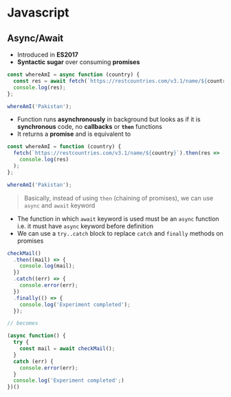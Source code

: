 # **Javascript**

## **Async/Await**

* Introduced in **ES2017**
* **Syntactic sugar** over consuming **promises**

```javascript
const whereAmI = async function (country) {
  const res = await fetch(`https://restcountries.com/v3.1/name/${country}`);
  console.log(res);
};

whereAmI('Pakistan');
```

* Function runs **asynchronously** in background but looks as if it is **synchronous** code, no **callbacks** or **`then`** functions
* It returns a **promise** and is equivalent to

```javascript
const whereAmI = function (country) {
  fetch(`https://restcountries.com/v3.1/name/${country}`).then(res =>
    console.log(res)
  );
};

whereAmI('Pakistan');
```

> Basically, instead of using `then` (chaining of promises), we can use `async` and `await` keyword

* The function in which `await` keyword is used must be an `async` function i.e. it must have `async` keyword before definition
* We can use a `try..catch` block to replace `catch` and `finally` methods on promises

```javascript
checkMail()
  .then((mail) => {
    console.log(mail);
  })
  .catch((err) => {
    console.error(err);
  })
  .finally(() => {
    console.log('Experiment completed');
  });

// becomes

(async function() {
  try {
    const mail = await checkMail();
  }
  catch (err) {
    console.error(err);
  }
  console.log('Experiment completed';)
})()
```
